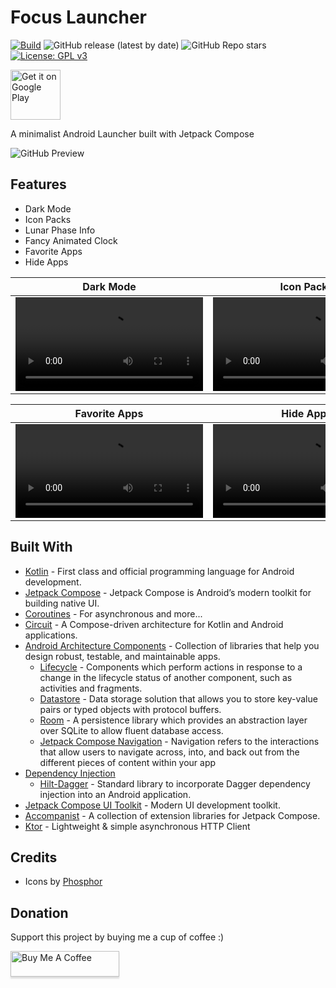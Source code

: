 # Focus Launcher

[![Build](https://github.com/mslalith/focus_launcher/actions/workflows/build.yml/badge.svg?branch=main)](https://github.com/mslalith/focus_launcher/actions/workflows/build.yml)
![GitHub release (latest by date)](https://img.shields.io/github/v/release/mslalith/focus_launcher?label=Release)
![GitHub Repo stars](https://img.shields.io/github/stars/mslalith/focus_launcher?label=Stars)
[![License: GPL v3](https://img.shields.io/badge/License-GPLv3-blue.svg)](/LICENSE)

<a href="https://play.google.com/store/apps/details?id=dev.mslalith.focuslauncher">
    <img height="80" alt="Get it on Google Play" src="https://play.google.com/intl/en_us/badges/images/generic/en_badge_web_generic.png" />
</a>

A minimalist Android Launcher built with Jetpack Compose

![GitHub Preview](/images/what_is.png)

## Features
- Dark Mode
- Icon Packs
- Lunar Phase Info
- Fancy Animated Clock
- Favorite Apps
- Hide Apps

|  Dark Mode  |  Icon Packs  |  Animated Clock  |
|---|---|---|
| <video src="https://github.com/mslalith/focus_launcher/assets/15076234/23ce35fe-bd62-44e1-b501-fc11a9183a4f"> | <video src="https://github.com/mslalith/focus_launcher/assets/15076234/722466c6-e099-4900-b51d-add2f76c0e79"> | <video src="https://github.com/mslalith/focus_launcher/assets/15076234/b3a75104-c192-4718-9742-ef623f5b0e5f"> |

|  Favorite Apps  |  Hide Apps  |  Lunar Phase  |
|---|---|---|
| <video src="https://github.com/mslalith/focus_launcher/assets/15076234/cbb261da-1f12-4899-a6ef-fa9e6c631962"> | <video src="https://github.com/mslalith/focus_launcher/assets/15076234/af5c753b-c71f-4e0c-83c8-daf4424be21b"> | <video src="https://github.com/mslalith/focus_launcher/assets/15076234/7a698c2d-3b1f-4de3-a895-fc599bbd6fd6"> |


## Built With
- [Kotlin](https://kotlinlang.org/) - First class and official programming language for Android development.
- [Jetpack Compose](https://developer.android.com/jetpack/compose) - Jetpack Compose is Android’s modern toolkit for building native UI.
- [Coroutines](https://kotlinlang.org/docs/reference/coroutines-overview.html) - For asynchronous and more...
- [Circuit](https://github.com/slackhq/circuit) - A Compose-driven architecture for Kotlin and Android applications.
- [Android Architecture Components](https://developer.android.com/topic/libraries/architecture) - Collection of libraries that help you design robust, testable, and maintainable apps.
  - [Lifecycle](https://developer.android.com/topic/libraries/architecture/lifecycle) - Components which perform actions in response to a change in the lifecycle status of another component, such as activities and fragments.
  - [Datastore](https://developer.android.com/topic/libraries/architecture/datastore) - Data storage solution that allows you to store key-value pairs or typed objects with protocol buffers.
  - [Room](https://developer.android.com/training/data-storage/room) - A persistence library which provides an abstraction layer over SQLite to allow fluent database access.
  - [Jetpack Compose Navigation](https://developer.android.com/jetpack/compose/navigation) - Navigation refers to the interactions that allow users to navigate across, into, and back out from the different pieces of content within your app
- [Dependency Injection](https://developer.android.com/training/dependency-injection)
  - [Hilt-Dagger](https://dagger.dev/hilt/) - Standard library to incorporate Dagger dependency injection into an Android application.
- [Jetpack Compose UI Toolkit](https://developer.android.com/jetpack/compose) - Modern UI development toolkit.
- [Accompanist](https://chrisbanes.github.io/accompanist/) - A collection of extension libraries for Jetpack Compose.
- [Ktor](https://ktor.io/) - Lightweight & simple asynchronous HTTP Client


## Credits
- Icons by [Phosphor](https://phosphoricons.com/)


## Donation
Support this project by buying me a cup of coffee :) 

<a href="https://www.buymeacoffee.com/msLalith" target="_blank"><img src="https://www.buymeacoffee.com/assets/img/custom_images/orange_img.png" alt="Buy Me A Coffee" style="height: 41px !important;width: 174px !important;box-shadow: 0px 3px 2px 0px rgba(190, 190, 190, 0.5) !important;-webkit-box-shadow: 0px 3px 2px 0px rgba(190, 190, 190, 0.5) !important;" ></a>
